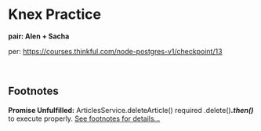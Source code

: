 # Knex Practice

**pair: Alen + Sacha**

per: https://courses.thinkful.com/node-postgres-v1/checkpoint/13


<br />

## Footnotes

**Promise Unfulfilled:** ArticlesService.deleteArticle() required .delete()_**.then()**_ to execute properly. [See footnotes for details...](https://github.com/artificialarea/knex-practice/blob/37820f7151d82097d52a69562efc0478b1c5c73a/src/blogful.js#L49)
